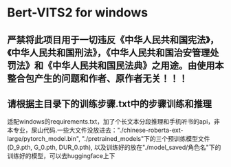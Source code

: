# Bert-VITS2 for windows

## 严禁将此项目用于一切违反《中华人民共和国宪法》，《中华人民共和国刑法》，《中华人民共和国治安管理处罚法》和《中华人民共和国民法典》之用途。由使用本整合包产生的问题和作者、原作者无关！！！
## 

## 请根据主目录下的训练步骤.txt中的步骤训练和推理 
适配windows的requirements.txt，加了个长文本分段推理和手机听书的api，非本专业，屎山代码.一些大文件没放进去："./chinese-roberta-ext-large/pytorch_model.bin", "./pretrained_models"下的三个预训练模型文件(D_9.pth, G_0.pth, DUR_0.pth), 以及训练好的放在"./model_saved/角色名"下的训练好的模型，可以去huggingface上下